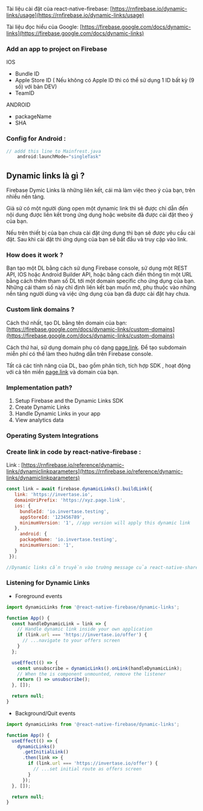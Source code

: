 Tài liệu cài đặt của react-native-firebase: [https://rnfirebase.io/dynamic-links/usage](https://rnfirebase.io/dynamic-links/usage) 

Tài liệu đọc hiểu của Google: [https://firebase.google.com/docs/dynamic-links](https://firebase.google.com/docs/dynamic-links)

### Add an app to project on Firebase

IOS 
- Bundle ID
- Apple Store ID ( Nếu không có Apple ID thì có thể sử dụng 1 ID bất kỳ (9 số) với bản DEV)
- TeamID

ANDROID
- packageName
- SHA

### Config for Android :

```jsx
// addd this line to Mainfrest.java
	android:launchMode="singleTask"
```

## Dynamic links là gì ?

Firebase Dymic Links là những liên kết, cái mà làm việc theo ý của bạn, trên nhiều nền tảng.

Giả sử có một người dùng open một dynamic link thì sẽ được chỉ dẫn đến nội dung được liên kết trong ứng dụng hoặc website đã được cài đặt theo ý của bạn.

Nếu trên thiết bị của bạn chưa cài đặt ứng dụng thì bạn sẽ được yêu cầu cài đặt. Sau khi cài đặt thì ứng dụng của bạn sẽ bắt đầu và truy cập vào link.

 

### How does it work ?

Bạn tạo một DL bằng cách sử dụng Firebase console, sử dụng một REST API,  IOS hoặc Android Builder API, hoặc bằng cách điền thông tin một URL  bằng cách thêm tham số DL tới một domain specific cho ứng dụng của bạn. Những cái tham số này chỉ định liên kết bạn muốn mở, phụ thuộc vào những nền tảng người dùng và việc ứng dụng của bạn đã được cài đặt hay chưa. 

 

### Custom link domains ?

Cách thứ nhất, tạo DL bằng tên domain của bạn: [https://firebase.google.com/docs/dynamic-links/custom-domains](https://firebase.google.com/docs/dynamic-links/custom-domains)

Cách thứ hai, sử dụng domain phụ có dạng [page.link](http://page.link). Để tạo subdomain miễn phí có thể làm theo hướng dẫn trên Firebase console. 

Tất cả các tính năng của DL, bao gồm phân tích, tích hợp SDK , hoạt động với cả tên miền [page.link](http://page.link)  và domain của bạn.

 

### Implementation path?

1. Setup Firebase and the Dynamic Links SDK 
2. Create Dynamic Links 
3. Handle Dynamic Links in your app
4. View analytics data

 

### Operating System Integrations

### Create link in code by react-native-firebase :

Link : [https://rnfirebase.io/reference/dynamic-links/dynamiclinkparameters](https://rnfirebase.io/reference/dynamic-links/dynamiclinkparameters)

```jsx
const link = await firebase.dynamicLinks().buildLink({
   link: 'https://invertase.io',
   domainUriPrefix: 'https://xyz.page.link',
   ios: {
     bundleId: 'io.invertase.testing',
     appStoreId: '123456789',
     minimumVersion: '1', //app version will apply this dynamic link
   },
	 android: {
     packageName: 'io.invertase.testing',
     minimumVersion: '1',
   }
 });

//Dynamic links cần truyền vào trường message của react-native-share
```

### Listening for Dynamic Links

- Foreground events

```jsx
import dynamicLinks from '@react-native-firebase/dynamic-links';

function App() {
  const handleDynamicLink = link => {
    // Handle dynamic link inside your own application
    if (link.url === 'https://invertase.io/offer') {
      // ...navigate to your offers screen
    }
  };

  useEffect(() => {
    const unsubscribe = dynamicLinks().onLink(handleDynamicLink);
    // When the is component unmounted, remove the listener
    return () => unsubscribe();
  }, []);

  return null;
}
```

- Background/Quit events

```jsx
import dynamicLinks from '@react-native-firebase/dynamic-links';

function App() {
  useEffect(() => {
    dynamicLinks()
      .getInitialLink()
      .then(link => {
        if (link.url === 'https://invertase.io/offer') {
          // ...set initial route as offers screen
        }
      });
  }, []);

  return null;
}
```